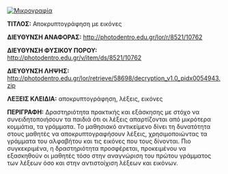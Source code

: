 [![Μικρογραφία](http://photodentro.edu.gr/lor/retrieve/58320/decryption_v1.0.zip.jpg)](http://photodentro.edu.gr/lor/r/8521/10762)

**ΤΙΤΛΟΣ:** Αποκρυπτογράφηση με εικόνες

**ΔΙΕΥΘΥΝΣΗ ΑΝΑΦΟΡΑΣ:** http://photodentro.edu.gr/lor/r/8521/10762

**ΔΙΕΥΘΥΝΣΗ ΦΥΣΙΚΟΥ ΠΟΡΟΥ:** http://photodentro.edu.gr/v/item/ds/8521/10762

**ΔΙΕΥΘΥΝΣΗ ΛΗΨΗΣ:** http://photodentro.edu.gr/lor/retrieve/58698/decryption_v1.0_pidx0054943.zip

**ΛΕΞΕΙΣ ΚΛΕΙΔΙΑ:** αποκρυπτογράφηση, λέξεις, εικόνες

**ΠΕΡΙΓΡΑΦΗ:** Δραστηριότητα πρακτικής και εξάσκησης με στόχο να συνειδητοποιήσουν τα παιδιά ότι οι λέξεις απαρτίζονται από μικρότερα κομμάτια, τα γράμματα. Το μαθησιακό αντικείμενο δίνει τη δυνατότητα στους μαθητές να αποκρυπτογραφήσουν λέξεις, χρησιμοποιώντας τα γράμματα του αλφαβήτου και τις εικόνες που τους δίνονται.
Πιο συγκεκριμένα, η δραστηριότητα προσφέρεται, προκειμένου να εξασκηθούν οι μαθητές τόσο στην αναγνώριση του πρώτου γράμματος των λέξεων όσο και στην αντιστοίχιση λέξεων και εικόνων.
